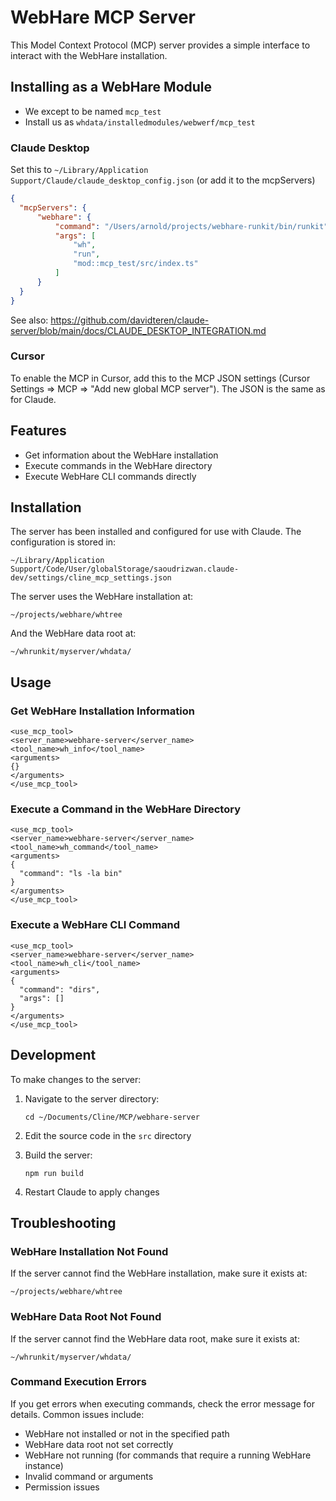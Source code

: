 # WebHare MCP Server

This Model Context Protocol (MCP) server provides a simple interface to interact with the WebHare installation.

## Installing as a WebHare Module
- We except to be named `mcp_test`
- Install us as `whdata/installedmodules/webwerf/mcp_test`

### Claude Desktop

Set this to `~/Library/Application Support/Claude/claude_desktop_config.json` (or add it to the mcpServers)

```json
{
  "mcpServers": {
      "webhare": {
          "command": "/Users/arnold/projects/webhare-runkit/bin/runkit",
          "args": [
              "wh",
              "run",
              "mod::mcp_test/src/index.ts"
          ]
      }
  }
}
```

See also: https://github.com/davidteren/claude-server/blob/main/docs/CLAUDE_DESKTOP_INTEGRATION.md

### Cursor

To enable the MCP in Cursor, add this to the MCP JSON settings (Cursor Settings => MCP => "Add new global MCP server"). The JSON is the same as for Claude.

## Features

- Get information about the WebHare installation
- Execute commands in the WebHare directory
- Execute WebHare CLI commands directly

## Installation

The server has been installed and configured for use with Claude. The configuration is stored in:
```
~/Library/Application Support/Code/User/globalStorage/saoudrizwan.claude-dev/settings/cline_mcp_settings.json
```

The server uses the WebHare installation at:
```
~/projects/webhare/whtree
```

And the WebHare data root at:
```
~/whrunkit/myserver/whdata/
```

## Usage

### Get WebHare Installation Information

```
<use_mcp_tool>
<server_name>webhare-server</server_name>
<tool_name>wh_info</tool_name>
<arguments>
{}
</arguments>
</use_mcp_tool>
```

### Execute a Command in the WebHare Directory

```
<use_mcp_tool>
<server_name>webhare-server</server_name>
<tool_name>wh_command</tool_name>
<arguments>
{
  "command": "ls -la bin"
}
</arguments>
</use_mcp_tool>
```

### Execute a WebHare CLI Command

```
<use_mcp_tool>
<server_name>webhare-server</server_name>
<tool_name>wh_cli</tool_name>
<arguments>
{
  "command": "dirs",
  "args": []
}
</arguments>
</use_mcp_tool>
```

## Development

To make changes to the server:

1. Navigate to the server directory:
   ```
   cd ~/Documents/Cline/MCP/webhare-server
   ```

2. Edit the source code in the `src` directory

3. Build the server:
   ```
   npm run build
   ```

4. Restart Claude to apply changes

## Troubleshooting

### WebHare Installation Not Found

If the server cannot find the WebHare installation, make sure it exists at:
```
~/projects/webhare/whtree
```

### WebHare Data Root Not Found

If the server cannot find the WebHare data root, make sure it exists at:
```
~/whrunkit/myserver/whdata/
```

### Command Execution Errors

If you get errors when executing commands, check the error message for details. Common issues include:

- WebHare not installed or not in the specified path
- WebHare data root not set correctly
- WebHare not running (for commands that require a running WebHare instance)
- Invalid command or arguments
- Permission issues
